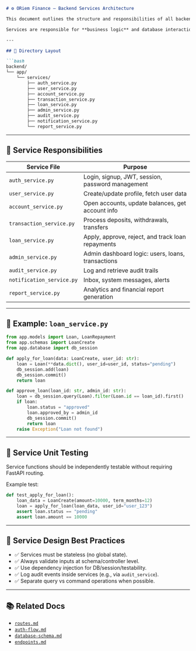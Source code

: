 ```markdown
# ⚙️ ORiem Finance – Backend Services Architecture

This document outlines the structure and responsibilities of all backend service modules in the **FastAPI-based** ORiem Finance backend.

Services are responsible for **business logic** and database interactions. They are invoked from route or controller layers and abstract away direct DB access.

---

## 📁 Directory Layout

```bash
backend/
└── app/
    └── services/
        ├── auth_service.py
        ├── user_service.py
        ├── account_service.py
        ├── transaction_service.py
        ├── loan_service.py
        ├── admin_service.py
        ├── audit_service.py
        ├── notification_service.py
        └── report_service.py
```

---

## 🧠 Service Responsibilities

| Service File          | Purpose                                               |
|-----------------------|-------------------------------------------------------|
| `auth_service.py`     | Login, signup, JWT, session, password management      |
| `user_service.py`     | Create/update profile, fetch user data                |
| `account_service.py`  | Open accounts, update balances, get account info      |
| `transaction_service.py` | Process deposits, withdrawals, transfers          |
| `loan_service.py`     | Apply, approve, reject, and track loan repayments     |
| `admin_service.py`    | Admin dashboard logic: users, loans, transactions     |
| `audit_service.py`    | Log and retrieve audit trails                         |
| `notification_service.py` | Inbox, system messages, alerts                  |
| `report_service.py`   | Analytics and financial report generation             |

---

## 🔧 Example: `loan_service.py`

```python
from app.models import Loan, LoanRepayment
from app.schemas import LoanCreate
from app.database import db_session

def apply_for_loan(data: LoanCreate, user_id: str):
    loan = Loan(**data.dict(), user_id=user_id, status="pending")
    db_session.add(loan)
    db_session.commit()
    return loan

def approve_loan(loan_id: str, admin_id: str):
    loan = db_session.query(Loan).filter(Loan.id == loan_id).first()
    if loan:
        loan.status = "approved"
        loan.approved_by = admin_id
        db_session.commit()
        return loan
    raise Exception("Loan not found")
```

---

## 🧪 Service Unit Testing

Service functions should be independently testable without requiring FastAPI routing.

Example test:

```python
def test_apply_for_loan():
    loan_data = LoanCreate(amount=10000, term_months=12)
    loan = apply_for_loan(loan_data, user_id="user_123")
    assert loan.status == "pending"
    assert loan.amount == 10000
```

---

## 🧩 Service Design Best Practices

- ✅ Services must be stateless (no global state).
- ✅ Always validate inputs at schema/controller level.
- ✅ Use dependency injection for DB/session/testability.
- ✅ Log audit events inside services (e.g., via `audit_service`).
- ✅ Separate query vs command operations when possible.

---

## 📚 Related Docs

- [`routes.md`](routes.md)
- [`auth-flow.md`](auth-flow.md)
- [`database-schema.md`](../architecture/database-schema.md)
- [`endpoints.md`](../api/endpoints.md)
```
